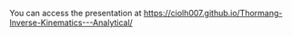 You can access the presentation at https://ciolh007.github.io/Thormang-Inverse-Kinematics---Analytical/